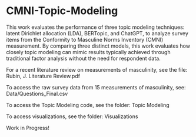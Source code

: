 # CMNI-Topic-Modeling

This work evaluates the performance of three topic modeling techniques: latent Dirichlet allocation (LDA), BERTopic, and ChatGPT, to analyze survey items from the Conformity to Masculine Norms Inventory (CMNI) measurement. By comparing three distinct models, this work evaluates how closely topic modeling can mimic results typically achieved through traditional factor analysis without the need for respondent data. 

For a recent literature review on measurements of masculinity, see the file: Rubin, J. Literature Review.pdf

To access the raw survey data from 15 measurements of masculinity, see: Data/Questions_Final.csv

To access the Topic Modeling code, see the folder: Topic Modeling

To access visualizations, see the folder: Visualizations

Work in Progress!
